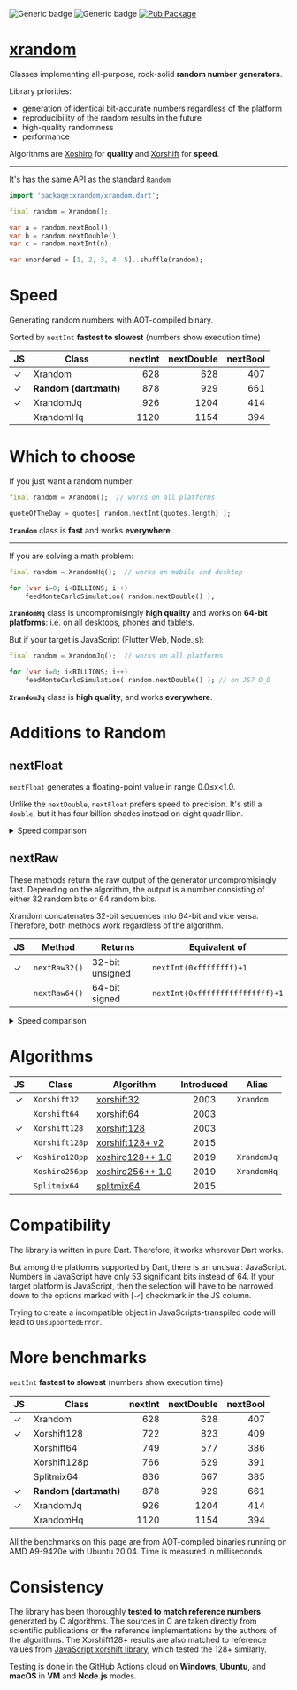 ![Generic badge](https://img.shields.io/badge/tested_on-Windows_|_MacOS_|_Ubuntu-blue.svg)
![Generic badge](https://img.shields.io/badge/tested_on-VM_|_JS-blue.svg)
[![Pub Package](https://img.shields.io/pub/v/xrandom.svg)](https://pub.dev/packages/xrandom)

# [xrandom](https://github.com/rtmigo/xrandom)

Classes implementing all-purpose, rock-solid **random number generators**.

Library priorities:
- generation of identical bit-accurate numbers regardless of the platform
- reproducibility of the random results in the future
- high-quality randomness
- performance





Algorithms are [Xoshiro](https://prng.di.unimi.it/) for **quality** and 
[Xorshift](https://en.wikipedia.org/wiki/Xorshift) for **speed**.

----------

It's has the same API as the standard [`Random`](https://api.dart.dev/stable/2.12.1/dart-math/Random-class.html)

``` dart
import 'package:xrandom/xrandom.dart';

final random = Xrandom();

var a = random.nextBool(); 
var b = random.nextDouble();
var c = random.nextInt(n);

var unordered = [1, 2, 3, 4, 5]..shuffle(random);
```


# Speed

Generating random numbers with AOT-compiled binary.

Sorted by `nextInt` **fastest  to slowest**
(numbers show execution time)

| JS | Class                  | nextInt | nextDouble | nextBool |
|----|------------------------|--------:|-----------:|---------:|
| ✓  | Xrandom                |     628 |        628 |      407 |
| ✓  | **Random (dart:math)** |     878 |        929 |      661 |
| ✓  | XrandomJq              |     926 |       1204 |      414 |
|    | XrandomHq              |    1120 |       1154 |      394 |






# Which to choose

If you just want a random number:

``` dart
final random = Xrandom();  // works on all platforms

quoteOfTheDay = quotes[ random.nextInt(quotes.length) ];
``` 

**`Xrandom`** class is **fast** and works **everywhere**.

-------

If you are solving a math problem:


``` dart
final random = XrandomHq();  // works on mobile and desktop

for (var i=0; i<BILLIONS; i++)
    feedMonteCarloSimulation( random.nextDouble() );
```

**`XrandomHq`** class is uncompromisingly  **high quality** and works on **64-bit platforms**: i.e. on all desktops, phones and tablets.

But if your target is JavaScript (Flutter Web, Node.js):

``` dart
final random = XrandomJq();  // works on all platforms

for (var i=0; i<BILLIONS; i++)  
    feedMonteCarloSimulation( random.nextDouble() ); // on JS? O_O  
```

**`XrandomJq`** class is **high quality**, and works **everywhere**.


# Additions to Random


## nextFloat

`nextFloat` generates a floating-point value in range 0.0≤x<1.0.

Unlike the `nextDouble`, `nextFloat` prefers speed to precision.
It's still a `double`, but it has four billion shades instead on eight 
quadrillion.

<details>
  <summary>Speed comparison</summary>

Sorted by `nextDouble` **fastest  to slowest**
(numbers show execution time)

| JS | Class                  | nextDouble | nextFloat |
|----|------------------------|-----------:|----------:|
|    | Xorshift64             |        577 |       358 |
| ✓  | Xrandom                |        628 |       228 |
|    | Xorshift128p           |        629 |       395 |
|    | Splitmix64             |        667 |       397 |
| ✓  | Xorshift128            |        823 |       347 |
| ✓  | **Random (dart:math)** |        929 |           |
|    | XrandomHq              |       1154 |       712 |
| ✓  | XrandomJq              |       1204 |       536 |


</details>


## nextRaw

These methods return the raw output of the generator uncompromisingly fast. Depending on the algorithm, 
the output is a number consisting of either 32 random bits or 64 random bits. 

Xrandom concatenates 32-bit sequences into 64-bit and vice versa. Therefore, both methods work regardless of the algorithm.


| JS    | Method        | Returns         | Equivalent of                   | 
|-------|--------|-----------------|---------------------------------|
| ✓ | `nextRaw32()` | 32-bit unsigned | `nextInt(0xffffffff)+1`         |
|   | `nextRaw64()` | 64-bit signed   | `nextInt(0xffffffffffffffff)+1` |


<details>
  <summary>Speed comparison</summary>
  
Sorted by `nextInt` **fastest  to slowest**  
(numbers show execution time)
  
  
| JS | Class                  | nextInt | nextRaw32 | nextRaw64 |
|----|------------------------|--------:|----------:|----------:|
| ✓  | Xrandom                |     628 |       222 |       535 |
| ✓  | Xorshift128            |     722 |       334 |       778 |
|    | Xorshift64             |     749 |       353 |       509 |
|    | Xorshift128p           |     766 |       387 |       532 |
|    | Splitmix64             |     836 |       403 |       503 |
| ✓  | **Random (dart:math)** |     878 |           |           |
| ✓  | XrandomJq              |     926 |       532 |      1191 |
|    | XrandomHq              |    1120 |       724 |      1070 |

Since `nextInt`'s return range is always limited to 32 bits, 
only comparison to `nextRaw32` is "apples-to-apples".

</details>





# Algorithms

| JS | Class          | Algorithm                                                         |    Introduced | Alias |
|:--:|----------------|-------------------------------------------------------------------|:-----------------:|------|
| ✓  | `Xorshift32`   | [xorshift32](https://www.jstatsoft.org/article/view/v008i14)      | 2003 | `Xrandom` |
|    | `Xorshift64`   | [xorshift64](https://www.jstatsoft.org/article/view/v008i14)      |  2003 |
| ✓  | `Xorshift128`  | [xorshift128](https://www.jstatsoft.org/article/view/v008i14)     |  2003 |
|    | `Xorshift128p` | [xorshift128+ v2](https://arxiv.org/abs/1404.0390)                |  2015 |
| ✓  | `Xoshiro128pp` | [xoshiro128++ 1.0](https://prng.di.unimi.it/xoshiro128plusplus.c) |  2019 | `XrandomJq` |
|    | `Xoshiro256pp` | [xoshiro256++ 1.0](https://prng.di.unimi.it/xoshiro256plusplus.c) |  2019 | `XrandomHq` |
|    | `Splitmix64`   | [splitmix64](https://prng.di.unimi.it/splitmix64.c)               |  2015 |

# Compatibility

The library is written in pure Dart. Therefore, it works wherever Dart works.

But among the platforms supported by Dart, there is an unusual: 
JavaScript. Numbers in JavaScript have only 53 significant bits instead of 64.
If your target platform is JavaScript, then the selection will have to be 
narrowed down to the options marked with [✓] checkmark in the JS column.

Trying to create a incompatible object in JavaScripts-transpiled code will lead to `UnsupportedError`.

# More benchmarks

`nextInt` **fastest  to slowest**
(numbers show execution time)

| JS | Class                  | nextInt | nextDouble | nextBool |
|----|------------------------|--------:|-----------:|---------:|
| ✓  | Xrandom                |     628 |        628 |      407 |
| ✓  | Xorshift128            |     722 |        823 |      409 |
|    | Xorshift64             |     749 |        577 |      386 |
|    | Xorshift128p           |     766 |        629 |      391 |
|    | Splitmix64             |     836 |        667 |      385 |
| ✓  | **Random (dart:math)** |     878 |        929 |      661 |
| ✓  | XrandomJq              |     926 |       1204 |      414 |
|    | XrandomHq              |    1120 |       1154 |      394 |




All the benchmarks on this page are from AOT-compiled binaries running on AMD A9-9420e with Ubuntu 20.04. Time is measured in milliseconds.

# Consistency

The library has been thoroughly **tested to match reference numbers** generated by C algorithms. The
sources in C are taken directly from scientific publications or the reference implementations by the authors of the algorithms. The Xorshift128+ results are also matched to reference
values from [JavaScript xorshift library](https://github.com/AndreasMadsen/xorshift), which tested
the 128+ similarly.

Testing is done in the GitHub Actions cloud on **Windows**, **Ubuntu**, and **macOS** in **VM** and **Node.js** modes.

